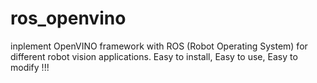 # ros_openvino
inplement OpenVINO framework with ROS (Robot Operating System) for different robot vision applications. Easy to install, Easy to use, Easy to modify !!!
